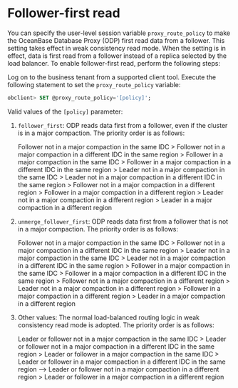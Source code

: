 # Follower-first read

You can specify the user-level session variable `proxy_route_policy` to make the OceanBase Database Proxy (ODP) first read data from a follower. This setting takes effect in weak consistency read mode. When the setting is in effect, data is first read from a follower instead of a replica selected by the load balancer. To enable follower-first read, perform the following steps:

Log on to the business tenant from a supported client tool. Execute the following statement to set the `proxy_route_policy` variable:

```sql
obclient> SET @proxy_route_policy='[policy]';
```

Valid values of the `[policy]` parameter:

1. `follower_first`: ODP reads data first from a follower, even if the cluster is in a major compaction. The priority order is as follows:

   Follower not in a major compaction in the same IDC \> Follower not in a major compaction in a different IDC in the same region \> Follower in a major compaction in the same IDC \> Follower in a major compaction in a different IDC in the same region \> Leader not in a major compaction in the same IDC \> Leader not in a major compaction in a different IDC in the same region \> Follower not in a major compaction in a different region \> Follower in a major compaction in a different region \> Leader not in a major compaction in a different region \> Leader in a major compaction in a different region

2. `unmerge_follower_first`: ODP reads data first from a follower that is not in a major compaction. The priority order is as follows:

   Follower not in a major compaction in the same IDC \> Follower not in a major compaction in a different IDC in the same region \> Leader not in a major compaction in the same IDC \> Leader not in a major compaction in a different IDC in the same region \> Follower in a major compaction in the same IDC \> Follower in a major compaction in a different IDC in the same region \> Follower not in a major compaction in a different region \> Leader not in a major compaction in a different region \> Follower in a major compaction in a different region \> Leader in a major compaction in a different region

3. Other values: The normal load-balanced routing logic in weak consistency read mode is adopted. The priority order is as follows:

   Leader or follower not in a major compaction in the same IDC \> Leader or follower not in a major compaction in a different IDC in the same region \> Leader or follower in a major compaction in the same IDC \> Leader or follower in a major compaction in a different IDC in the same region --\> Leader or follower not in a major compaction in a different region \> Leader or follower in a major compaction in a different region
